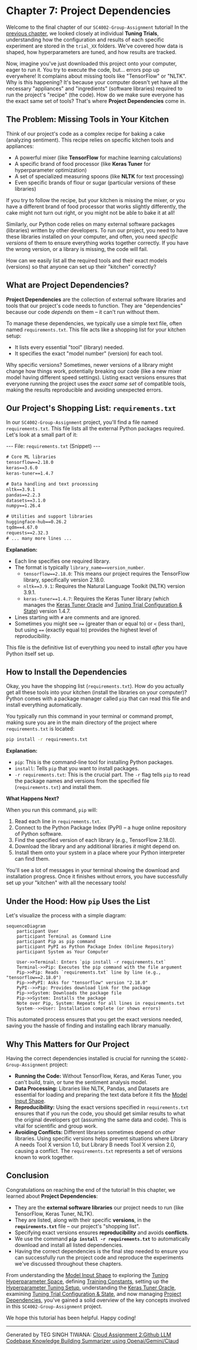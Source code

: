 # Chapter 7: Project Dependencies

Welcome to the final chapter of our `SC4002-Group-Assignment` tutorial! In the [previous chapter](06_tuning_trial_configuration___state.md), we looked closely at individual **Tuning Trials**, understanding how the configuration and results of each specific experiment are stored in the `trial_XX` folders. We've covered how data is shaped, how hyperparameters are tuned, and how results are tracked.

Now, imagine you've just downloaded this project onto your computer, eager to run it. You try to execute the code, but... errors pop up everywhere! It complains about missing tools like "TensorFlow" or "NLTK". Why is this happening? It's because your computer doesn't yet have all the necessary "appliances" and "ingredients" (software libraries) required to run the project's "recipe" (the code). How do we make sure everyone has the exact same set of tools? That's where **Project Dependencies** come in.

## The Problem: Missing Tools in Your Kitchen

Think of our project's code as a complex recipe for baking a cake (analyzing sentiment). This recipe relies on specific kitchen tools and appliances:

*   A powerful mixer (like **TensorFlow** for machine learning calculations)
*   A specific brand of food processor (like **Keras Tuner** for hyperparameter optimization)
*   A set of specialized measuring spoons (like **NLTK** for text processing)
*   Even specific brands of flour or sugar (particular versions of these libraries)

If you try to follow the recipe, but your kitchen is missing the mixer, or you have a different brand of food processor that works slightly differently, the cake might not turn out right, or you might not be able to bake it at all!

Similarly, our Python code relies on many external software packages (libraries) written by other developers. To run our project, you need to have these libraries installed on your computer, and often, you need *specific versions* of them to ensure everything works together correctly. If you have the wrong version, or a library is missing, the code will fail.

How can we easily list all the required tools and their exact models (versions) so that anyone can set up their "kitchen" correctly?

## What are Project Dependencies?

**Project Dependencies** are the collection of external software libraries and tools that our project's code needs to function. They are "dependencies" because our code *depends* on them – it can't run without them.

To manage these dependencies, we typically use a simple text file, often named `requirements.txt`. This file acts like a shopping list for your kitchen setup:

*   It lists every essential "tool" (library) needed.
*   It specifies the exact "model number" (version) for each tool.

Why specific versions? Sometimes, newer versions of a library might change how things work, potentially breaking our code (like a new mixer model having different speed settings). Listing exact versions ensures that everyone running the project uses the *exact same set* of compatible tools, making the results reproducible and avoiding unexpected errors.

## Our Project's Shopping List: `requirements.txt`

In our `SC4002-Group-Assignment` project, you'll find a file named `requirements.txt`. This file lists all the external Python packages required. Let's look at a small part of it:

--- File: `requirements.txt` (Snippet) ---
```txt
# Core ML libraries
tensorflow==2.18.0
keras==3.6.0
keras-tuner==1.4.7

# Data handling and text processing
nltk==3.9.1
pandas==2.2.3
datasets==3.1.0
numpy==1.26.4

# Utilities and support libraries
huggingface-hub==0.26.2
tqdm==4.67.0
requests==2.32.3
# ... many more lines ...
```

**Explanation:**

*   Each line specifies one required library.
*   The format is typically `library_name==version_number`.
    *   `tensorflow==2.18.0`: This means our project requires the TensorFlow library, specifically version 2.18.0.
    *   `nltk==3.9.1`: Requires the Natural Language Toolkit (NLTK) version 3.9.1.
    *   `keras-tuner==1.4.7`: Requires the Keras Tuner library (which manages the [Keras Tuner Oracle](05_keras_tuner_oracle.md) and [Tuning Trial Configuration & State](06_tuning_trial_configuration___state.md)) version 1.4.7.
*   Lines starting with `#` are comments and are ignored.
*   Sometimes you might see `>=` (greater than or equal to) or `<` (less than), but using `==` (exactly equal to) provides the highest level of reproducibility.

This file is the definitive list of everything you need to install *after* you have Python itself set up.

## How to Install the Dependencies

Okay, you have the shopping list (`requirements.txt`). How do you actually get all these tools into your kitchen (install the libraries on your computer)? Python comes with a package manager called `pip` that can read this file and install everything automatically.

You typically run this command in your terminal or command prompt, making sure you are in the main directory of the project where `requirements.txt` is located:

```bash
pip install -r requirements.txt
```

**Explanation:**

*   `pip`: This is the command-line tool for installing Python packages.
*   `install`: Tells `pip` that you want to install packages.
*   `-r requirements.txt`: This is the crucial part. The `-r` flag tells `pip` to read the package names and versions from the specified file (`requirements.txt`) and install them.

**What Happens Next?**

When you run this command, `pip` will:
1.  Read each line in `requirements.txt`.
2.  Connect to the Python Package Index (PyPI) – a huge online repository of Python software.
3.  Find the specified version of each library (e.g., TensorFlow 2.18.0).
4.  Download the library and any additional libraries *it* might depend on.
5.  Install them onto your system in a place where your Python interpreter can find them.

You'll see a lot of messages in your terminal showing the download and installation progress. Once it finishes without errors, you have successfully set up your "kitchen" with all the necessary tools!

## Under the Hood: How `pip` Uses the List

Let's visualize the process with a simple diagram:

```mermaid
sequenceDiagram
    participant User
    participant Terminal as Command Line
    participant Pip as pip command
    participant PyPI as Python Package Index (Online Repository)
    participant System as Your Computer

    User->>Terminal: Enters `pip install -r requirements.txt`
    Terminal->>Pip: Executes the pip command with the file argument
    Pip->>Pip: Reads `requirements.txt` line by line (e.g., "tensorflow==2.18.0")
    Pip->>PyPI: Asks for "tensorflow" version "2.18.0"
    PyPI-->>Pip: Provides download link for the package
    Pip->>System: Downloads the package file
    Pip->>System: Installs the package
    Note over Pip, System: Repeats for all lines in requirements.txt
    System-->>User: Installation complete (or shows errors)
```

This automated process ensures that you get the exact versions needed, saving you the hassle of finding and installing each library manually.

## Why This Matters for Our Project

Having the correct dependencies installed is crucial for running the `SC4002-Group-Assignment` project:

*   **Running the Code:** Without TensorFlow, Keras, and Keras Tuner, you can't build, train, or tune the sentiment analysis model.
*   **Data Processing:** Libraries like NLTK, Pandas, and Datasets are essential for loading and preparing the text data before it fits the [Model Input Shape](01_model_input_shape.md).
*   **Reproducibility:** Using the exact versions specified in `requirements.txt` ensures that if you run the code, you should get similar results to what the original developers got (assuming the same data and code). This is vital for scientific and group work.
*   **Avoiding Conflicts:** Different libraries sometimes depend on *other* libraries. Using specific versions helps prevent situations where Library A needs Tool X version 1.0, but Library B needs Tool X version 2.0, causing a conflict. The `requirements.txt` represents a set of versions known to work together.

## Conclusion

Congratulations on reaching the end of the tutorial! In this chapter, we learned about **Project Dependencies**:

*   They are the **external software libraries** our project needs to run (like TensorFlow, Keras Tuner, NLTK).
*   They are listed, along with their specific **versions**, in the **`requirements.txt`** file – our project's "shopping list".
*   Specifying exact versions ensures **reproducibility** and avoids **conflicts**.
*   We use the command **`pip install -r requirements.txt`** to automatically download and install all listed dependencies.
*   Having the correct dependencies is the final step needed to ensure you can successfully run the project code and reproduce the experiments we've discussed throughout these chapters.

From understanding the [Model Input Shape](01_model_input_shape.md) to exploring the [Tuning Hyperparameter Space](02_tuning_hyperparameter_space.md), defining [Training Constants](03_training_constants.md), setting up the [Hyperparameter Tuning Setup](04_hyperparameter_tuning_setup.md), understanding the [Keras Tuner Oracle](05_keras_tuner_oracle.md), examining [Tuning Trial Configuration & State](06_tuning_trial_configuration___state.md), and now managing [Project Dependencies](07_project_dependencies.md), you've gained a solid overview of the key concepts involved in this `SC4002-Group-Assignment` project.

We hope this tutorial has been helpful. Happy coding!

---

Generated by TEG SINGH TIWANA: [Cloud Assignment 2:Github LLM Codebase Knowledge Building Summarizer using Openai/Gemini/Claud](https://github.com/tej172/cloud_indv_assignments/tree/main/ass_2)